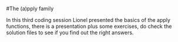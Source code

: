 #The (a)pply family

In this third coding session Lionel presented the basics of the apply functions, there is a presentation plus some exercises, do check the solution files to see if you find out the right answers.
